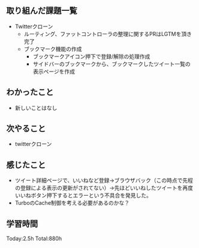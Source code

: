 ## 取り組んだ課題一覧
- Twitterクローン
  - ルーティング、ファットコントローラの整理に関するPRはLGTMを頂き完了
  - ブックマーク機能の作成
    - ブックマークアイコン押下で登録/解除の処理作成
    - サイドバーのブックマークから、ブックマークしたツイート一覧の表示ページを作成    

## わかったこと
- 新しいことはなし

## 次やること
- twitterクローン　

## 感じたこと
- ツイート詳細ページで、いいねなど登録→ブラウザバック（この時点で先程の登録による表示の更新がされてない）→先ほどいいねしたツイートを再度いいねボタン押下するとエラーという不具合を発見した。
- TurboのCache制御を考える必要があるのかな？
  
## 学習時間
Today:2.5h
Total:880h